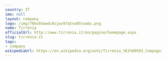 ```yaml
---
country: IT
imo: null
layout: company
logo: /img/76ko55wwdc8sjwx97qtna95towbs.png
name: Tirrenia
officialUrl: http://www.tirrenia.it/en/pagine/homepage.aspx
slug: tirrenia-it
tags:
- company
wikipediaUrl: https://en.wikipedia.org/wiki/Tirrenia_%E2%80%93_Compagnia_italiana_di_navigazione
---
```

